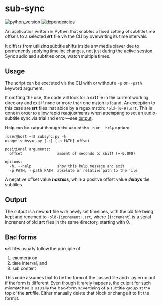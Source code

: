 # sub-sync

![python_version](https://img.shields.io/badge/python-3.6%2B-red)
![dependencies](https://img.shields.io/badge/dependencies-none-lightgrey)

An application written in Python that enables a fixed setting of subtitle time offsets to a selected **srt**
file via the CLI by overwriting its time intervals.

It differs from utilizing subtitle shifts inside any media player due to permenently applying timeline changes, not just
during the active session. Sync audio and subtitles once, watch multiple times.

## Usage

The script can be executed via the CLI with or without a `-p` or `--path` keyword argument.

If omitting the use, the code will look for a **srt** file in the current working directory and exit if none or more
than one match is found. An exception to this case are **srt** files that abide by a regex match: `*old-[0-9].srt`. This
is done in order to allow rapid readjustments when attempting to set an audio-subtitle sync via trial and
error—see [output](#Output).

Help can be output through the use of the `-h` or `--help` option:

```
[user@host ~]$ subsync.py -h
usage: subsync.py [-h] [-p PATH] offset

positional arguments:
  offset                amount of seconds to shift (+-0.000)

options:
  -h, --help            show this help message and exit
  -p PATH, --path PATH  absolute or relative path to the file
```

A negative offset value ***hastens***, while a positive offset value ***delays*** the subtitles.

## Output

The output is a new **srt** file with newly set timelines, with the old file being kept and renamed
to `-old-{increment}.srt`, where `{increment}` is a serial increment of old **srt** files in the same directory,
starting with 0.

## Bad forms

**srt** files usually follow the principle of:

1. enumeration,
2. time interval, and
3. sub content

This code assumes that to be the form of the passed file and may error out if the form is different. Even though it
rarely happens, the culprit for such mismatches is usually the bad-form advertising of a subtitle group at the top of
the **srt** file. Either manually delete that block or change it to fit the format.

